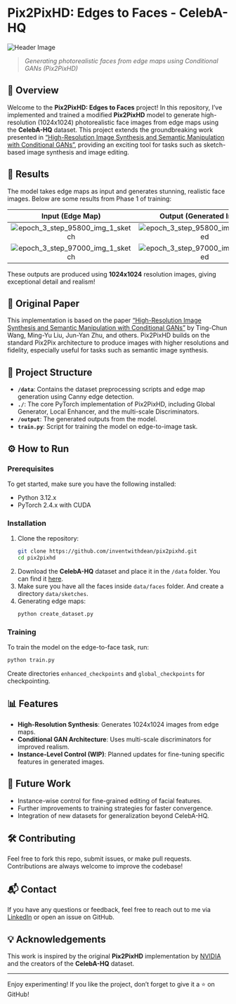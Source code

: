 # Pix2PixHD: Edges to Faces - CelebA-HQ

![Header Image](insert_image_link_here)  
> *Generating photorealistic faces from edge maps using Conditional GANs (Pix2PixHD)*

## 🌟 Overview
Welcome to the **Pix2PixHD: Edges to Faces** project! In this repository, I’ve implemented and trained a modified **Pix2PixHD** model to generate high-resolution (1024x1024) photorealistic face images from edge maps using the **CelebA-HQ** dataset. This project extends the groundbreaking work presented in [“High-Resolution Image Synthesis and Semantic Manipulation with Conditional GANs”](https://arxiv.org/abs/1711.11585), providing an exciting tool for tasks such as sketch-based image synthesis and image editing.

## 🚀 Results
The model takes edge maps as input and generates stunning, realistic face images. Below are some results from Phase 1 of training:

| Input (Edge Map) | Output (Generated Image) |
|:----------------:|:-----------------------:|
| ![epoch_3_step_95800_img_1_sketch](https://github.com/user-attachments/assets/076678db-3f47-4e2a-a194-756126ff2df8) | ![epoch_3_step_95800_img_1_generated](https://github.com/user-attachments/assets/035fbd57-36a8-493c-a667-52b83ef3c9f5) |
| ![epoch_3_step_97000_img_1_sketch](https://github.com/user-attachments/assets/89f19ea0-bfd9-4e58-b49d-2284c05e58fb) |  ![epoch_3_step_97000_img_1_generated](https://github.com/user-attachments/assets/c5e6d2e1-ff9b-461d-b275-56e08edbaaef) |

These outputs are produced using **1024x1024** resolution images, giving exceptional detail and realism!

## 📄 Original Paper
This implementation is based on the paper [“High-Resolution Image Synthesis and Semantic Manipulation with Conditional GANs”](https://arxiv.org/abs/1711.11585) by Ting-Chun Wang, Ming-Yu Liu, Jun-Yan Zhu, and others. Pix2PixHD builds on the standard Pix2Pix architecture to produce images with higher resolutions and fidelity, especially useful for tasks such as semantic image synthesis.

## 📂 Project Structure
- **`/data`**: Contains the dataset preprocessing scripts and edge map generation using Canny edge detection.
- **`./`**: The core PyTorch implementation of Pix2PixHD, including Global Generator, Local Enhancer, and the multi-scale Discriminators.
- **`/output`**: The generated outputs from the model.
- **`train.py`**: Script for training the model on edge-to-image task.

## ⚙️ How to Run

### Prerequisites
To get started, make sure you have the following installed:
- Python 3.12.x
- PyTorch 2.4.x with CUDA

### Installation

1. Clone the repository:
    ```bash
    git clone https://github.com/inventwithdean/pix2pixhd.git
    cd pix2pixhd
    ```
2. Download the **CelebA-HQ** dataset and place it in the `/data` folder. You can find it [here](https://mmlab.ie.cuhk.edu.hk/projects/CelebA.html).
3. Make sure you have all the faces inside `data/faces` folder. And create a directory `data/sketches`.
4. Generating edge maps:
    ```bash
    python create_dataset.py
    ```

### Training

To train the model on the edge-to-face task, run:
```bash
python train.py
```
Create directories `enhanced_checkpoints` and `global_checkpoints` for checkpointing.

## 📊 Features
- **High-Resolution Synthesis**: Generates 1024x1024 images from edge maps.
- **Conditional GAN Architecture**: Uses multi-scale discriminators for improved realism.
- **Instance-Level Control (WIP)**: Planned updates for fine-tuning specific features in generated images.
  
## 📝 Future Work
- Instance-wise control for fine-grained editing of facial features.
- Further improvements to training strategies for faster convergence.
- Integration of new datasets for generalization beyond CelebA-HQ.

## 🛠️ Contributing
Feel free to fork this repo, submit issues, or make pull requests. Contributions are always welcome to improve the codebase!

## 📬 Contact
If you have any questions or feedback, feel free to reach out to me via [LinkedIn](https://www.linkedin.com/in/inventwithdean) or open an issue on GitHub.

## 💡 Acknowledgements
This work is inspired by the original **Pix2PixHD** implementation by [NVIDIA](https://github.com/NVIDIA/pix2pixHD) and the creators of the **CelebA-HQ** dataset.

---

Enjoy experimenting! If you like the project, don’t forget to give it a ⭐ on GitHub!

